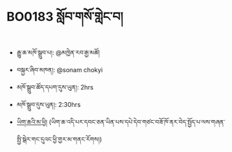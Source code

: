 # BO0183 སློབ་གསོ་གླེང་བ།
- རྒྱུ་ཆ་མཁོ་སྒྲུབ་པ།: @མཁྱེན་རབ་རྒྱ་མཚོ།
- བསྐྱར་ཞིབ་མཁན།: @sonam chokyi
- མཁོ་སྒྲུབ་ཚོད་དཔག་དུས་ཡུན།: 2hrs
- མཁོ་སྒྲུབ་དུས་ཡུན།: 2:30hrs
- [ཡིག་ཆའི་མ་ཕྱི།]()
(ཡིག་ཆ་འདི་པར་དབང་ཅན་ཡིན་པས་དཔེ་དེབ་གཙང་བཟོ་ཁོ་ནར་བེད་སྤྱོད་པ་ལས་གཞན་སྤྱི་སྒེར་གང་དུའང་ཕྱི་གྱར་མ་གནང་རོགས།)
